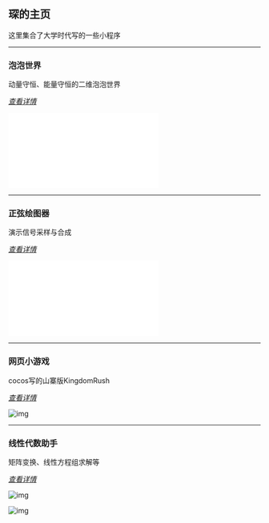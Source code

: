 ## 琛的主页
这里集合了大学时代写的一些小程序

***

### 泡泡世界
动量守恒、能量守恒的二维泡泡世界

*[查看详情](https://lichengchen.github.io/bubble_world/)*

<iframe src="//player.bilibili.com/player.html?aid=84543138&bvid=BV1b7411e7JA&cid=144598659&page=4" scrolling="no" border="0" frameborder="no" framespacing="0" allowfullscreen="true"> </iframe>

***

### 正弦绘图器
演示信号采样与合成

*[查看详情](https://lichengchen.github.io/sin_painter/)*

<iframe src="//player.bilibili.com/player.html?aid=84543138&bvid=BV1b7411e7JA&cid=144598627&page=2" scrolling="no" border="0" frameborder="no" framespacing="0" allowfullscreen="true"> </iframe>

***
### 网页小游戏
cocos写的山寨版KingdomRush

*[查看详情](https://lichengchen.github.io/cocos_demo/)*

![img](http://m.qpic.cn/psc?/V53Gw3Z23Lsxju1phNtw3RGZAi4YQ3dp/45NBuzDIW489QBoVep5mcXclUPxEZTC*BGgeoa2YIlnhTr3pfkcVCdSVkvtjfCxV0Lg9Mf.N4p*hpdLc7E1F7gjC3Z4A74yxORrmTrYLeEw!/b&bo=YAIMAgAAAAADN34!&rf=viewer_4)

***

### 线性代数助手
矩阵变换、线性方程组求解等

*[查看详情](https://lichengchen.github.io/calculator/)*

![img](http://m.qpic.cn/psc?/V53Gw3Z23Lsxju1phNtw3RGZAi4YQ3dp/45NBuzDIW489QBoVep5mcbE1Gns9XMjqauDLLtSVvrm0OsAxtyihd93Xe99rQNMms.Id3XO5fu1tlWdrCoQ.3TGXCTeP9IbuU**vt33eiBM!/b&bo=cwNEAgAAAAADFwQ!&rf=viewer_4)

![img](http://m.qpic.cn/psc?/V53Gw3Z23Lsxju1phNtw3RGZAi4YQ3dp/45NBuzDIW489QBoVep5mcbE1Gns9XMjqauDLLtSVvrkoxM.K3hLICAJ1xyDsPlkWQIOkUduOIcDBLQ5vNnQp1omsSU.zqp6OrNMApmioM9E!/b&bo=AgNvAgAAAAADF14!&rf=viewer_4)
